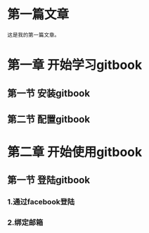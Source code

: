 
#  第一篇文章

    这是我的第一篇文章。


# 第一章 开始学习gitbook

## 第一节 安装gitbook
## 第二节 配置gitbook
# 第二章 开始使用gitbook
## 第一节 登陆gitbook
### 1.通过facebook登陆
### 2.绑定邮箱










